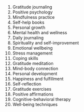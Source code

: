1. Gratitude journaling
2. Positive psychology
3. Mindfulness practice
4. Self-help books
5. Personal growth
6. Mental health and wellness
7. Daily journaling
8. Spirituality and self-improvement
9. Emotional wellbeing
10. Stress management
11. Coping skills
12. Gratitude meditation
13. Mind-body connection
14. Personal development
15. Happiness and fulfillment
16. Self-reflection
17. Gratitude exercises
18. Positive affirmations
19. Cognitive-behavioral therapy
20. Well-being techniques
